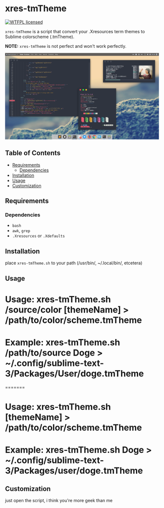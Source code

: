 # xres-tmTheme

[![WTFPL licensed](https://img.shields.io/badge/license-WTFPL-blue.svg)](./LICENSE.md)

`xres-tmTheme` is a script that convert your .Xresources term themes to Sublime colorscheme (.tmTheme).

**NOTE:** `xres-tmTheme` is not perfect and won't work perfectly.

![screenshot](https://github.com/fikriomar16/xres-tmtheme/raw/master/screenshot.png)


## Table of Contents

* [Requirements](#requirements)
    * [Dependencies](#dependencies)
* [Installation](#installation)
* [Usage](#usage)
* [Customization](#customization)


## Requirements

### Dependencies

- `bash`
- `awk`, `grep`
- `.Xresources` or `.Xdefaults`


## Installation

place `xres-tmTheme.sh` to your path (/usr/bin/, ~/.local/bin/, etcetera)


## Usage

# Usage: xres-tmTheme.sh /source/color [themeName] > /path/to/color/scheme.tmTheme
# Example: xres-tmTheme.sh /path/to/source Doge > ~/.config/sublime-text-3/Packages/User/doge.tmTheme
=======
# Usage: xres-tmTheme.sh [themeName] > /path/to/color/scheme.tmTheme
# Example: xres-tmTheme.sh Doge > ~/.config/sublime-text-3/Packages/user/doge.tmTheme


## Customization

just open the script, i think you're more geek than me 
